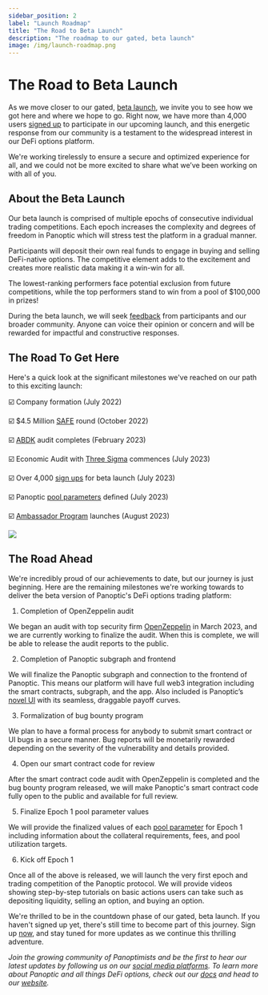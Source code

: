 ```yaml
---
sidebar_position: 2
label: "Launch Roadmap"
title: "The Road to Beta Launch"
description: "The roadmap to our gated, beta launch"
image: /img/launch-roadmap.png
---
```


# The Road to Beta Launch

As we move closer to our gated, [beta launch](https://panoptic.xyz/blog/gated-launch-sign-up), we invite you to see how we got here and where we hope to go. Right now, we have more than 4,000 users [signed up](http://signup.panoptic.xyz) to participate in our upcoming launch, and this energetic response from our community is a testament to the widespread interest in our DeFi options platform.

  

We're working tirelessly to ensure a secure and optimized experience for all, and we could not be more excited to share what we’ve been working on with all of you.

## About the Beta Launch

  

Our beta launch is comprised of multiple epochs of consecutive individual trading competitions. Each epoch increases the complexity and degrees of freedom in Panoptic which will stress test the platform in a gradual manner.

  

Participants will deposit their own real funds to engage in buying and selling DeFi-native options. The competitive element adds to the excitement and creates more realistic data making it a win-win for all.

  

The lowest-ranking performers face potential exclusion from future competitions, while the top performers stand to win from a pool of $100,000 in prizes!

  

During the beta launch, we will seek [feedback](https://feedback.panoptic.xyz) from participants and our broader community. Anyone can voice their opinion or concern and will be rewarded for impactful and constructive responses.

## The Road To Get Here

  

Here's a quick look at the significant milestones we've reached on our path to this exciting launch:

  

☑️ Company formation (July 2022)

☑️ $4.5 Million [SAFE](https://panoptic.xyz/blog/defi-options-protocol-safe-round) round (October 2022)

☑️ [ABDK](https://panoptic.xyz/blog/abdk-audit-completion) audit completes (February 2023)

☑️ Economic Audit with [Three Sigma](https://panoptic.xyz/blog/panoptic-three-sigma-partnership) commences (July 2023)

☑️ Over 4,000 [sign ups](https://panoptic.xyz/blog/gated-launch-sign-up) for beta launch (July 2023)

☑️ Panoptic [pool parameters](https://panoptic.xyz/blog/gated-launch-parameters) defined (July 2023)

☑️ [Ambassador Program](https://panoptic.xyz/blog/panoptic-ambassador-program) launches (August 2023)

![](/img/launch-roadmap.png)

  

## The Road Ahead

We're incredibly proud of our achievements to date, but our journey is just beginning. Here are the remaining milestones we're working towards to deliver the beta version of Panoptic's DeFi options trading platform:

  

1.  Completion of OpenZeppelin audit
    

  

We began an audit with top security firm [OpenZeppelin](https://panoptic.xyz/blog/openzeppelin-audits-panoptic-defi-options-protocol) in March 2023, and we are currently working to finalize the audit. When this is complete, we will be able to release the audit reports to the public.

  

2.  Completion of Panoptic subgraph and frontend
    

  

We will finalize the Panoptic subgraph and connection to the frontend of Panoptic. This means our platform will have full web3 integration including the smart contracts, subgraph, and the app. Also included is Panoptic’s [novel UI](https://panoptic.xyz/blog/demoing-panoptic-defi-options-protocol) with its seamless, draggable payoff curves.

  

3.  Formalization of bug bounty program
    

  

We plan to have a formal process for anybody to submit smart contract or UI bugs in a secure manner. Bug reports will be monetarily rewarded depending on the severity of the vulnerability and details provided.

  

4.  Open our smart contract code for review
    

  

After the smart contract code audit with OpenZeppelin is completed and the bug bounty program released, we will make Panoptic's smart contract code fully open to the public and available for full review.

  

5.  Finalize Epoch 1 pool parameter values
    

We will provide the finalized values of each [pool parameter](https://panoptic.xyz/blog/gated-launch-parameters) for Epoch 1 including information about the collateral requirements, fees, and pool utilization targets.

  

6.  Kick off Epoch 1
    

Once all of the above is released, we will launch the very first epoch and trading competition of the Panoptic protocol. We will provide videos showing step-by-step tutorials on basic actions users can take such as depositing liquidity, selling an option, and buying an option.

  

We're thrilled to be in the countdown phase of our gated, beta launch. If you haven't signed up yet, there's still time to become part of this journey. Sign up [now](http://signup.panoptic.xyz), and stay tuned for more updates as we continue this thrilling adventure.

  

*Join the growing community of Panoptimists and be the first to hear our latest updates by following us on our [social media platforms](https://links.panoptic.xyz/all). To learn more about Panoptic and all things DeFi options, check out our [docs](https://panoptic.xyz/docs/intro) and head to our [website](https://panoptic.xyz/).*
